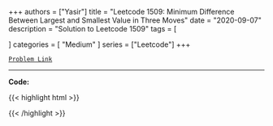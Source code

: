 
+++
authors = ["Yasir"]
title = "Leetcode 1509: Minimum Difference Between Largest and Smallest Value in Three Moves"
date = "2020-09-07"
description = "Solution to Leetcode 1509"
tags = [
    
]
categories = [
    "Medium"
]
series = ["Leetcode"]
+++



[`Problem Link`](https://leetcode.com/problems/minimum-difference-between-largest-and-smallest-value-in-three-moves/description/)

---

**Code:**

{{< highlight html >}}

{{< /highlight >}}

